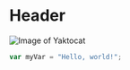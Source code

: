 # Header
![Image of Yaktocat](https://octodex.github.com/images/yaktocat.png)
```javascript
var myVar = "Hello, world!";
```
